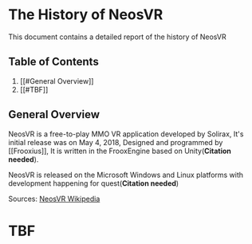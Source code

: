 # The History of NeosVR
This document contains a detailed report of the history of NeosVR


## Table of Contents
1. [[#General Overview]]
2. [[#TBF]]

## General Overview
NeosVR is a free-to-play MMO VR application developed by Solirax, It's initial release was on May 4, 2018, Designed  and programmed by [[Frooxius]], It is written in the FrooxEngine based on Unity(**Citation needed**).

NeosVR is released on the Microsoft Windows and Linux platforms with development happening for quest(**Citation needed**)

Sources: [NeosVR Wikipedia](https://en.wikipedia.org/wiki/NeosVR)
# TBF

